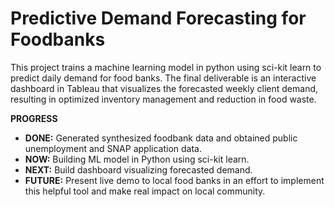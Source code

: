 # Predictive Demand Forecasting for Foodbanks  
This project trains a machine learning model in python using sci-kit learn to predict daily demand for food banks. The final deliverable is an interactive dashboard in Tableau that visualizes the forecasted weekly client demand, resulting in optimized inventory management and reduction in food waste.
  
**PROGRESS**   
* **DONE:** Generated synthesized foodbank data and obtained public unemployment and SNAP application data.  
* **NOW:** Building ML model in Python using sci-kit learn.  
* **NEXT:** Build dashboard visualizing forecasted demand.  
* **FUTURE:** Present live demo to local food banks in an effort to implement this helpful tool and make real impact on local community.  
